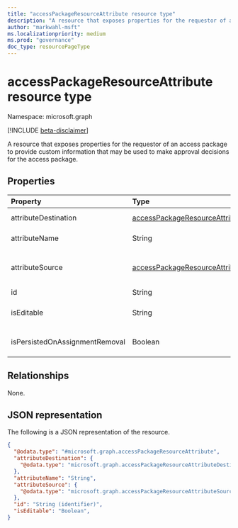 ```yaml
---
title: "accessPackageResourceAttribute resource type"
description: "A resource that exposes properties for the requestor of an access package to provide custom information that may be used to make approval decisions for the access package."
author: "markwahl-msft"
ms.localizationpriority: medium
ms.prod: "governance"
doc_type: resourcePageType
---
```


# accessPackageResourceAttribute resource type

Namespace: microsoft.graph

[!INCLUDE [beta-disclaimer](../../includes/beta-disclaimer.md)]

A resource that exposes properties for the requestor of an access package to provide custom information that may be used to make approval decisions for the access package.

## Properties
|Property|Type|Description|
|:---|:---|:---|
|attributeDestination|[accessPackageResourceAttributeDestination](../resources/accesspackageresourceattributedestination.md)|Information about how to set the attribute.|
|attributeName|String|The name of the attribute in the end system.|
|attributeSource|[accessPackageResourceAttributeSource](../resources/accesspackageresourceattributesource.md)|Information about how to populate the attribute value when an **accessPackageAssignmentRequest** is being fulfilled.|
|id|String|Unique identifier for the attribute.|
|isEditable|String| Specifies whether or not an existing attribute value can be edited by the requester.|
|isPersistedOnAssignmentRemoval|Boolean| Specifies whether the attribute will remain in the end system after an assignment ends.|

## Relationships
None.

## JSON representation
The following is a JSON representation of the resource.
<!-- {
  "blockType": "resource",
  "@odata.type": "microsoft.graph.accessPackageResourceAttribute"
}
-->
``` json
{
  "@odata.type": "#microsoft.graph.accessPackageResourceAttribute",
  "attributeDestination": {
    "@odata.type": "microsoft.graph.accessPackageResourceAttributeDestination"
  },
  "attributeName": "String",
  "attributeSource": {
    "@odata.type": "microsoft.graph.accessPackageResourceAttributeSource"
  },
  "id": "String (identifier)",
  "isEditable": "Boolean",
}
```
